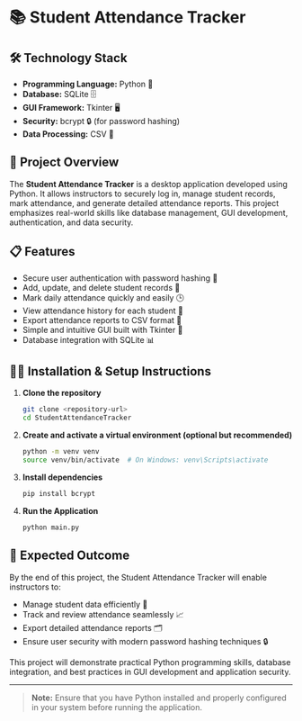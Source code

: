 
# 📚 Student Attendance Tracker

## 🛠️ Technology Stack
- **Programming Language:** Python 🐍
- **Database:** SQLite 🗄️
- **GUI Framework:** Tkinter 🖥️
- **Security:** bcrypt 🔒 (for password hashing)
- **Data Processing:** CSV 📄

## 🚀 Project Overview
The **Student Attendance Tracker** is a desktop application developed using Python. 
It allows instructors to securely log in, manage student records, mark attendance, and generate detailed attendance reports. 
This project emphasizes real-world skills like database management, GUI development, authentication, and data security.

## 📋 Features
- Secure user authentication with password hashing 🔑
- Add, update, and delete student records 📝
- Mark daily attendance quickly and easily 🕒
- View attendance history for each student 📜
- Export attendance reports to CSV format 📂
- Simple and intuitive GUI built with Tkinter 🎨
- Database integration with SQLite 📊

## 🧑‍💻 Installation & Setup Instructions
1. **Clone the repository**  
   ```bash
   git clone <repository-url>
   cd StudentAttendanceTracker
   ```

2. **Create and activate a virtual environment (optional but recommended)**  
   ```bash
   python -m venv venv
   source venv/bin/activate  # On Windows: venv\Scripts\activate
   ```

3. **Install dependencies**  
   ```bash
   pip install bcrypt
   ```

4. **Run the Application**  
   ```bash
   python main.py
   ```


## 🎯 Expected Outcome
By the end of this project, the Student Attendance Tracker will enable instructors to:
- Manage student data efficiently 🧾
- Track and review attendance seamlessly 📈
- Export detailed attendance reports 🗂️
- Ensure user security with modern password hashing techniques 🔒

This project will demonstrate practical Python programming skills, database integration, and best practices in GUI development and application security.

---

> **Note:** Ensure that you have Python installed and properly configured in your system before running the application.
